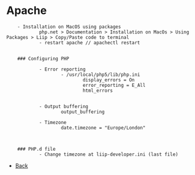 # Apache

		- Installation on MacOS using packages
				php.net > Documentation > Installation on MacOs > Using Packages > Liip > Copy/Paste code to terminal
				- restart apache // apachectl restart


		### Configuring PHP

				- Error reporting
						- /usr/local/php5/lib/php.ini
								display_errors = On
								error_reporting = E_All
								html_errors


				- Output buffering
						output_buffering

				- Timezone
						date.timezone = "Europe/London"

		

		### PHP.d file
				- Change timezone at liip-developer.ini (last file)



*   [Back](https://github.com/stefan22/phpIntro)

